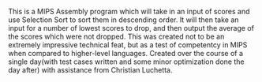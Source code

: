 This is a MIPS Assembly program which will take in an input of scores and use Selection Sort to sort them in descending order. It will then take an input for a number of lowest scores to drop, and then output the average of the scores which were not dropped.
This was created not to be an extremely impressive technical feat, but as a test of competentcy in MIPS when compared to higher-level languages.
Created over the course of a single day(with test cases written and some minor optimization done the day after) with assistance from Christian Luchetta.
